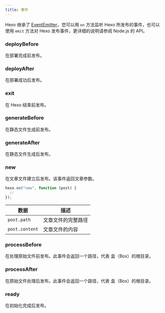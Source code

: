 ```yaml
---
title: 事件
---
```


Hexo 继承了 [EventEmitter]，您可以用 `on` 方法监听 Hexo 所发布的事件，也可以使用 `emit` 方法对 Hexo 发布事件，更详细的说明请参阅 Node.js 的 API。

### deployBefore

在部署完成前发布。

### deployAfter

在部署成功后发布。

### exit

在 Hexo 结束前发布。

### generateBefore

在静态文件生成前发布。

### generateAfter

在静态文件生成后发布。

### new

在文章文件建立后发布。该事件返回文章参数。

```js
hexo.on("new", function (post) {
  //
});
```

| 数据           | 描述               |
| -------------- | ------------------ |
| `post.path`    | 文章文件的完整路径 |
| `post.content` | 文章文件的内容     |

### processBefore

在处理原始文件前发布。此事件会返回一个路径，代表 盒（Box）的根目录。

### processAfter

在原始文件处理后发布。此事件会返回一个路径，代表 盒（Box）的根目录。

### ready

在初始化完成后发布。

[EventEmitter]: https://nodejs.org/dist/latest/docs/api/events.html
